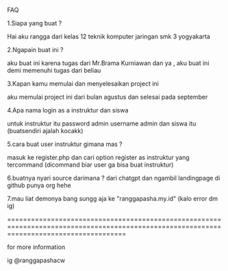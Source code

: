 

FAQ

1.Siapa yang buat ?

Hai aku rangga dari kelas 12 teknik komputer jaringan smk 3 yogyakarta 

2.Ngapain buat ini ?

aku buat ini karena tugas dari Mr.Brama Kurniawan dan ya , aku buat ini demi memenuhi tugas dari beliau

3.Kapan kamu memulai dan menyelesaikan project ini

aku memulai project ini dari bulan agustus dan selesai pada september

4.Apa nama login as a instruktur dan siswa

untuk instruktur itu password admin username admin dan siswa itu (buatsendiri ajalah kocakk)

5.cara buat user instruktur gimana mas ?

masuk ke register.php dan cari option register as instruktur yang tercommand (dicommand biar user ga bisa buat instruktur)

6.buatnya nyari source darimana ?
dari chatgpt dan ngambil landingpage di github punya org hehe

7.mau liat demonya bang
sungg aja ke "ranggapasha.my.id" (kalo error dm ig)

==========================================================================================================================================

for more information

 ig @ranggapashacw
